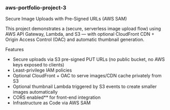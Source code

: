 ### aws-portfolio-project-3
Secure Image Uploads with Pre-Signed URLs (AWS SAM)

This project demonstrates a (secure, serverless image upload flow) using AWS API Gateway, Lambda, and S3 — with optional CloudFront CDN + Origin Access Control (OAC) and automatic thumbnail generation.

Features
- Secure uploads via S3 pre-signed PUT URLs (no public bucket, no AWS keys exposed to clients)
- Least-privilege IAM policies
- Optional CloudFront + OAC to serve images/CDN cache privately from S3
- Optional thumbnail Lambda triggered by S3 events to create smaller images automatically
- CORS enabled** for front-end integration
- Infrastructure as Code via AWS SAM


